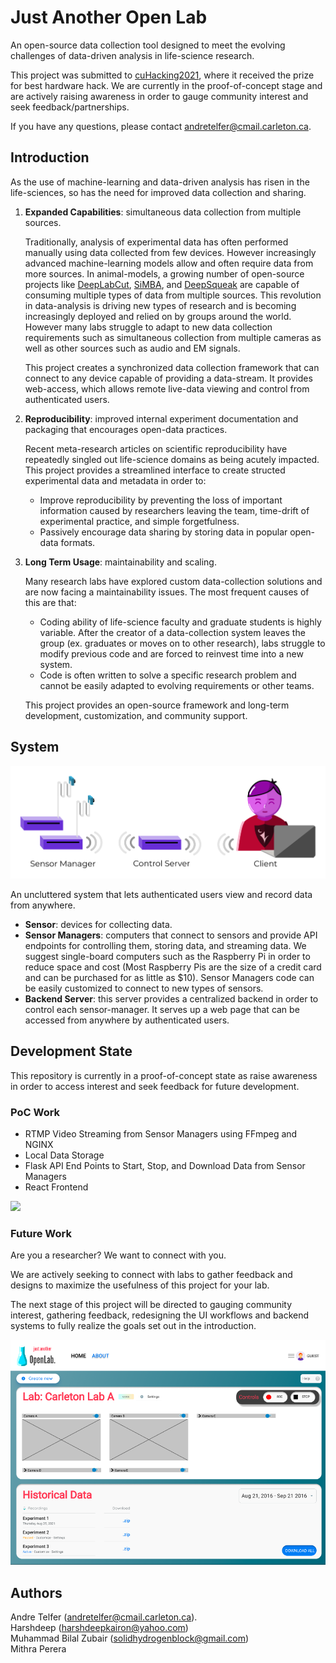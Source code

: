 # Just Another Open Lab

An open-source data collection tool designed to meet the evolving challenges of data-driven analysis in life-science research.

This project was submitted to [cuHacking2021](https://2021.cuhacking.com/), where it received the prize for best hardware hack. We are currently in the proof-of-concept stage and are actively raising awareness in order to gauge community interest and seek feedback/partnerships. 

If you have any questions, please contact andretelfer@cmail.carleton.ca.

## Introduction

As the use of machine-learning and data-driven analysis has risen in the life-sciences, so has the need for improved data collection and sharing. 

1. **Expanded Capabilities**: simultaneous data collection from multiple sources.

   Traditionally, analysis of experimental data has often performed manually using data collected from few devices. However increasingly advanced machine-learning models allow and often require data from more sources. In animal-models, a growing number of open-source projects like [DeepLabCut](http://www.mousemotorlab.org/deeplabcut), [SiMBA](https://github.com/DeepLabCut/DeepLabCut), and [DeepSqueak](https://github.com/DrCoffey/DeepSqueak) are capable of consuming multiple types of data from multiple sources. This revolution in data-analysis is driving new types of research and is becoming increasingly deployed and relied on by groups around the world. However many labs struggle to adapt to new data collection requirements such as simultaneous collection from multiple cameras as well as other sources such as audio and EM signals. 

   This project creates a synchronized data collection framework that can connect to any device capable of providing a data-stream. It provides web-access, which allows remote live-data viewing and control from authenticated users.

2. **Reproducibility**: improved internal experiment documentation and packaging that encourages open-data practices.

   Recent meta-research articles on scientific reproducibility have repeatedly singled out life-science domains as being acutely impacted. This project provides a streamlined interface to create structed experimental data and metadata in order to:

   - Improve reproducibility by preventing the loss of important information caused by researchers leaving the team, time-drift of experimental practice, and simple forgetfulness. 
   - Passively encourage data sharing by storing data in popular open-data formats. 

3. **Long Term Usage**: maintainability and scaling.

   Many research labs have explored custom data-collection solutions and are now facing a maintainability issues. The most frequent causes of this are that:

   - Coding ability of life-science faculty and graduate students is highly variable. After the creator of a data-collection system leaves the group (ex. graduates or moves on to other research), labs struggle to modify previous code and are forced to reinvest time into a new system. 
   - Code is often written to solve a specific research problem and cannot be easily adapted to evolving requirements or other teams. 

   This project provides an open-source framework and long-term development, customization, and community support.

## System 

![](docs/assets/system-graphic-padded.png)

An uncluttered system that lets authenticated users view and record data from anywhere. 

- **Sensor**: devices for collecting data.
- **Sensor Managers**: computers that connect to sensors and provide API endpoints for controlling them, storing data, and streaming data. We suggest single-board computers such as the Raspberry Pi in order to reduce space and cost (Most Raspberry Pis are the size of a credit card and can be purchased for as little as $10). Sensor Managers code can be easily customized to connect to new types of sensors.
- **Backend Server**: this server provides a centralized backend in order to control each sensor-manager. It serves up a web page that can be accessed from anywhere by authenticated users. 



## Development State

This repository is currently in a proof-of-concept state as raise awareness in order to access interest and seek feedback for future development. 

### PoC Work

- RTMP Video Streaming from Sensor Managers using FFmpeg and NGINX 
- Local Data Storage
- Flask API End Points to Start, Stop, and Download Data from Sensor Managers
- React Frontend

![](docs/assets/hackathon-demo.gif)

### Future Work

Are you a researcher? We want to connect with you. 

We are actively seeking to connect with labs to gather feedback and designs to maximize the usefulness of this project for your lab.

The next stage of this project will be directed to gauging community interest, gathering feedback, redesigning the UI workflows and backend systems to fully realize the goals set out in the introduction.

![](docs/assets/demo-ui.PNG)

## Authors

Andre Telfer (andretelfer@cmail.carleton.ca).    
Harshdeep (harshdeepkairon@yahoo.com)     
Muhammad Bilal Zubair (solidhydrogenblock@gmail.com)    
Mithra Perera        


